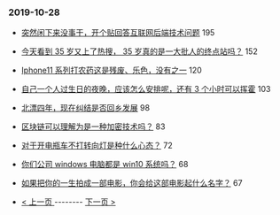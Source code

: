 ### 2019-10-28 
- [突然闲下来没事干，开个贴回答互联网后端技术问题](https://www.v2ex.com/t/613460) 195
- [今天看到 35 岁又上了热搜， 35 岁真的是一大批人的终点站吗？](https://www.v2ex.com/t/613592) 152
- [Iphone11 系列打农药这是残废、乐色，没有之一](https://www.v2ex.com/t/613527) 120
- [自己一个人过生日的夜晚，应该怎么安排呢，还有 3 个小时可以挥霍](https://www.v2ex.com/t/613454) 103
- [北漂四年，现在纠结是否回乡发展](https://www.v2ex.com/t/613548) 98
- [区块链可以理解为是一种加密技术吗？](https://www.v2ex.com/t/613552) 83
- [对于开电瓶车不打转向灯是种什么心态？](https://www.v2ex.com/t/613621) 72
- [你们公司 windows 电脑都是 win10 系统吗？](https://www.v2ex.com/t/613581) 68
- [如果把你的一生拍成一部电影，你会给这部电影起什么名字？](https://www.v2ex.com/t/613694) 67 

- [ < 上一页 ](https://github.com/able8/v2ex-hot-record/blob/master/2019-10-27.md) -------- [ 下一页 > ](https://github.com/able8/v2ex-hot-record/blob/master/2019-10-29.md)